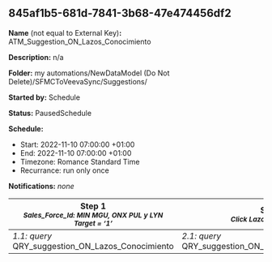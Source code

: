 ## 845af1b5-681d-7841-3b68-47e474456df2

**Name** (not equal to External Key)**:** ATM_Suggestion_ON_Lazos_Conocimiento

**Description:** n/a

**Folder:** my automations/NewDataModel (Do Not Delete)/SFMCToVeevaSync/Suggestions/

**Started by:** Schedule

**Status:** PausedSchedule

**Schedule:**

* Start: 2022-11-10 07:00:00 +01:00
* End: 2022-11-10 07:00:00 +01:00
* Timezone: Romance Standard Time
* Recurrance: run only once

**Notifications:** _none_


| Step 1<br>_<small>Sales_Force_Id: MIN MGU, ONX PUL y LYN Target = ‘1’</small>_ | Step 2<br>_<small>Click Lazos conocimiento</small>_ |
| --- | --- |
| _1.1: query_<br>QRY_suggestion_ON_Lazos_Conocimiento | _2.1: query_<br>QRY_suggestion_ON_Lazos_Conocimiento_click |
